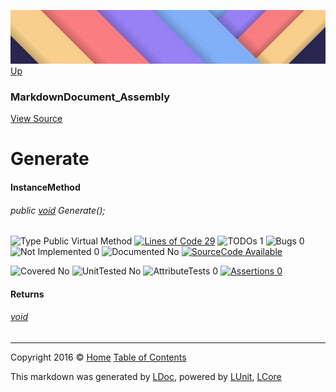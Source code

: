 ![](../Content/LDoc-banner-small.png "")
[Up](MarkdownDocument_Assembly.md)

### MarkdownDocument_Assembly
[View Source](../Markdown/MarkdownDocument_Assembly.cs)

# Generate

#### InstanceMethod

###### public [void](https://msdn.microsoft.com/en-us/library/system.void.aspx) Generate();

![Type Public  Virtual Method](http://b.repl.ca/v1/Type-Public%20%20Virtual%20Method-blue.png "") [![Lines of Code 29](http://b.repl.ca/v1/Lines%20of%20Code-29-blue.png "")](../Markdown/MarkdownDocument_Assembly.cs#L41) ![TODOs 1](http://b.repl.ca/v1/TODOs-1-yellow.png "") ![Bugs 0](http://b.repl.ca/v1/Bugs-0-green.png "") ![Not Implemented 0](http://b.repl.ca/v1/Not%20Implemented-0-green.png "") ![Documented No](http://b.repl.ca/v1/Documented-No-red.png "") [![SourceCode Available](http://b.repl.ca/v1/SourceCode-Available-brightgreen.png "")](../Markdown/MarkdownDocument_Assembly.cs#L41)

![Covered No](http://b.repl.ca/v1/Covered-No-red.png "") ![UnitTested No](http://b.repl.ca/v1/UnitTested-No-lightgrey.png "") ![AttributeTests 0](http://b.repl.ca/v1/AttributeTests-0-lightgrey.png "") [![Assertions 0](http://b.repl.ca/v1/Assertions-0-lightgrey.png "")](../Markdown/MarkdownDocument_Assembly.cs)

#### Returns

###### [void](https://msdn.microsoft.com/en-us/library/system.void.aspx)



---

Copyright 2016 &copy; [Home](../../README.md) [Table of Contents](../../TableOfContents.md)

This markdown was generated by [LDoc](https://github.com/CodeSingularity/LDoc), powered by [LUnit](https://github.com/CodeSingularity/LUnit), [LCore](https://github.com/CodeSingularity/LCore)
